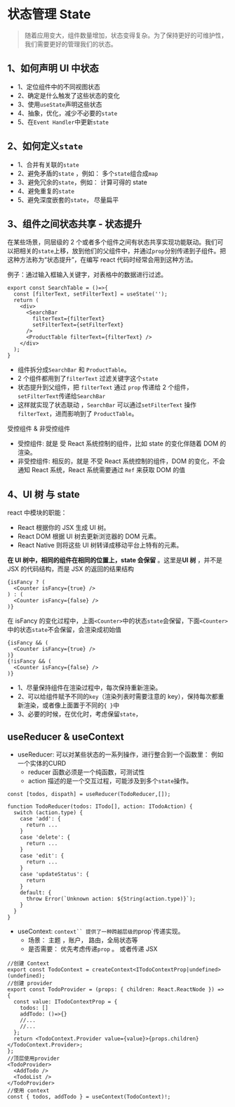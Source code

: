 # 状态管理 State

> 随着应用变大，组件数量增加，状态变得复杂。为了保持更好的可维护性，我们需要更好的管理我们的状态。

## 1、如何声明 UI 中状态

- 1、定位组件中的不同视图状态
- 2、确定是什么触发了这些状态的变化
- 3、使用`useState`声明这些状态
- 4、抽象，优化，减少不必要的`state`
- 5、在`Event Handler`中更新`state`

## 2、如何定义`state`

- 1、合并有关联的`state`
- 2、避免矛盾的`state` ，例如： 多个`state`组合成`map`
- 3、避免冗余的`state`，例如： 计算可得的 state
- 4、避免重复的`state`
- 5、避免深度嵌套的`state`， 尽量扁平

## 3、组件之间状态共享 - 状态提升

在某些场景，同层级的 2 个或者多个组件之间有状态共享实现功能联动。我们可以把相关的`state`上移，放到他们的父组件中，并通过`prop`分别传递到子组件。把这种方法称为“状态提升”，在编写 react 代码时经常会用到这种方法。

例子：通过输入框输入关键字，对表格中的数据进行过滤。

```
export const SearchTable = ()=>{
  const [filterText, setFilterText] = useState('');
  return (
    <div>
      <SearchBar
        filterText={filterText}
        setFilterText={setFilterText}
      />
      <ProductTable filterText={filterText} />
    </div>
  );
}
```

- 组件拆分成`SearchBar` 和 `ProductTable`。
- 2 个组件都用到了`filterText` 过滤关键字这个`state`
- 状态提升到父组件，把 `filterText` 通过 `prop` 传递给 2 个组件，`setFilterText`传递给`SearchBar`
- 这样就实现了状态联动 ，`SearchBar` 可以通过`setFilterText` 操作`filterText`，进而影响到了 `ProductTable`。

受控组件 & 非受控组件

- 受控组件:  就是 受 React 系统控制的组件，比如 state 的变化伴随着 DOM 的渲染。
- 非受控组件: 相反的，就是 不受 React 系统控制的组件，DOM 的变化，不会通知 React 系统，React 系统需要通过 `Ref` 来获取 DOM 的值

## 4、UI 树 与 state

react 中模块的职能：

- React 根据你的 JSX 生成 UI 树。
- React DOM 根据 UI 树去更新浏览器的 DOM 元素。
- React Native 则将这些 UI 树转译成移动平台上特有的元素。

**在 UI 树中，相同的组件在相同的位置上，state 会保留** 。这里是**UI 树** ，并不是 JSX 的代码结构，而是 JSX 的返回的结果结构

```
{isFancy ? (
  <Counter isFancy={true} />
) : (
  <Counter isFancy={false} />
)}
```

在 isFancy 的变化过程中，上面`<Counter>`中的状态`state`会保留，下面`<Counter>`中的状态`state`不会保留，会渲染成初始值

```
{isFancy && (
  <Counter isFancy={true} />
)}
{!isFancy && (
  <Counter isFancy={false} />
)}

```

- 1、尽量保持组件在渲染过程中，每次保持重新渲染。
- 2、可以给组件赋予不同的`key`（渲染列表时需要注意的 key），保持每次都重新渲染，或者像上面置于不同的`{ }`中
- 3、必要的时候，在优化时，考虑保留`state`，

## useReducer & useContext

- useReducer: 可以对某些状态的一系列操作，进行整合到一个函数里： 例如一个实体的CURD
  - reducer 函数必须是一个纯函数，可测试性
  - action 描述的是一个交互过程，可能涉及到多个`state`操作。

```
const [todos, dispath] = useReducer(TodoReducer,[]);

function TodoReducer(todos: ITodo[], action: ITodoAction) {
  switch (action.type) {
    case 'add': {
      return ...
    }
    case 'delete': {
      return ...
    }
    case 'edit': {
      return ...
    }
    case 'updateStatus': {
      return
    }
    default: {
      throw Error(`Unknown action: ${String(action.type)}`);
    }
  }
}
```

- useContext: `context`` 提供了一种跨越层级的`prop`传递实现。
  - 场景： 主题 ，账户， 路由，全局状态等
  - 是否需要： 优先考虑传递`prop` 。 或者传递 JSX

```
//创建 Context
export const TodoContext = createContext<ITodoContextProp|undefined>(undefined);
//创建 provider
export const TodoProvider = (props: { children: React.ReactNode }) => {
  const value: ITodoContextProp = {
    todos: []
    addTodo: ()=>{}
    //...
    //...
  };
  return <TodoContext.Provider value={value}>{props.children}</TodoContext.Provider>;
};
//顶层使用provider
<TodoProvider>
  <AddTodo />
  <TodoList />
</TodoProvider>
//使用 context
const { todos, addTodo } = useContext(TodoContext)!;
```
